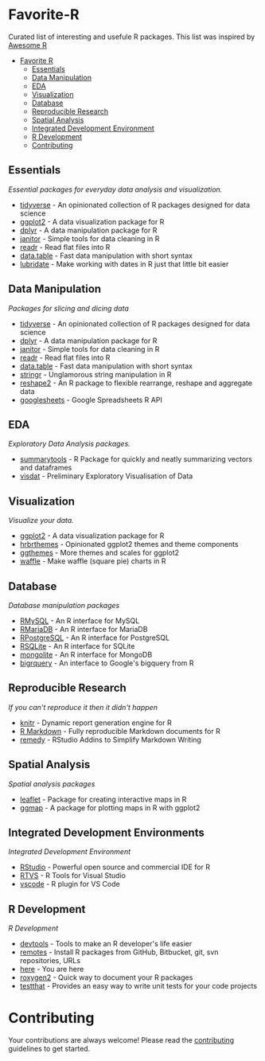 # Favorite-R
Curated list of interesting and usefule R packages. This list was inspired by [Awesome R](https://github.com/qinwf/awesome-R)

- [Favorite R](#favorite-)
  - [Essentials](#essentials)
  - [Data Manipulation](#data-manipulation)
  - [EDA](#eda)
  - [Visualization](#visualization)
  - [Database](#database)
  - [Reproducible Research](#reproducible-research)
  - [Spatial Analysis](#spatial-analysis)
  - [Integrated Development Environment](#integrated-development-environments)
  - [R Development](#r-development)
  - [Contributing](#contributing)
  
## Essentials
*Essential packages for everyday data analysis and visualization.*

* [tidyverse](https://github.com/tidyverse/tidyverse) - An opinionated collection of R packages designed for data science
* [ggplot2](https://github.com/tidyverse/ggplot2) - A data visualization package for R
* [dplyr](https://github.com/tidyverse/dplyr) - A data manipulation package for R
* [janitor](https://github.com/sfirke/janitor) - Simple tools for data cleaning in R
* [readr](https://github.com/tidyverse/readr) - Read flat files into R
* [data.table](https://github.com/Rdatatable/data.table) - Fast data manipulation with short syntax
* [lubridate](https://github.com/tidyverse/lubridate) - Make working with dates in R just that little bit easier

## Data Manipulation
*Packages for slicing and dicing data*

* [tidyverse](https://github.com/tidyverse/tidyverse) - An opinionated collection of R packages designed for data science
* [dplyr](https://github.com/tidyverse/dplyr) - A data manipulation package for R
* [janitor](https://github.com/sfirke/janitor) - Simple tools for data cleaning in R
* [readr](https://github.com/tidyverse/readr) - Read flat files into R
* [data.table](https://github.com/Rdatatable/data.table) - Fast data manipulation with short syntax
* [stringr](https://github.com/tidyverse/stringr) - Unglamorous string manipulation in R
* [reshape2](https://github.com/hadley/reshape) - An R package to flexible rearrange, reshape and aggregate data
* [googlesheets](https://github.com/jennybc/googlesheets) - Google Spreadsheets R API


## EDA
*Exploratory Data Analysis packages.*

* [summarytools](https://github.com/dcomtois/summarytools) - R Package for quickly and neatly summarizing vectors and dataframes
* [visdat](https://github.com/ropensci/visdat) - Preliminary Exploratory Visualisation of Data

## Visualization
*Visualize your data.*

* [ggplot2](https://github.com/tidyverse/ggplot2) - A data visualization package for R
* [hrbrthemes](https://github.com/hrbrmstr/hrbrthemes) - Opinionated ggplot2 themes and theme components
* [ggthemes](https://github.com/jrnold/ggthemes) - More themes and scales for ggplot2
* [waffle](https://github.com/hrbrmstr/waffle) - Make waffle (square pie) charts in R

## Database
*Database manipulation packages*

* [RMySQL](https://github.com/r-dbi/RMySQL) - An R interface for MySQL
* [RMariaDB](https://github.com/r-dbi/RMariaDB) - An R interface for MariaDB
* [RPostgreSQL](https://cran.r-project.org/web/packages/RPostgreSQL/index.html) - An R interface for PostgreSQL
* [RSQLite](https://github.com/r-dbi/RSQLite) - An R interface for SQLite
* [mongolite](https://github.com/jeroen/mongolite) - An R interface for MongoDB
* [bigrquery](https://github.com/r-dbi/bigrquery) - An interface to Google's bigquery from R

## Reproducible Research
*If you can't reproduce it then it didn't happen*

* [knitr](http://yihui.name/knitr/) - Dynamic report generation engine for R
* [R Markdown](https://rmarkdown.rstudio.com/) - Fully reproducible Markdown documents for R
* [remedy](https://github.com/ThinkR-open/remedy) - RStudio Addins to Simplify Markdown Writing

## Spatial Analysis
*Spatial analysis packages*

* [leaflet](https://rstudio.github.io/leaflet/) - Package for creating interactive maps in R
* [ggmap](https://github.com/dkahle/ggmap) - A package for plotting maps in R with ggplot2

## Integrated Development Environments
*Integrated Development Environment*

* [RStudio](https://www.rstudio.com/) - Powerful open source and commercial IDE for R
* [RTVS](https://docs.microsoft.com/en-us/visualstudio/rtvs/installer) - R Tools for Visual Studio
* [vscode](https://marketplace.visualstudio.com/items?itemName=Ikuyadeu.r) - R plugin for VS Code

## R Development
*R Development*

* [devtools](https://github.com/r-lib/devtools) - Tools to make an R developer's life easier
* [remotes](https://github.com/r-lib/remotes) - Install R packages from GitHub, Bitbucket, git, svn repositories, URLs
* [here](https://github.com/krlmlr/here) - You are here
* [roxygen2](https://github.com/klutometis/roxygen) -  Quick way to document your R packages
* [testthat](https://github.com/r-lib/testthat) - Provides an easy way to write unit tests for your code projects

# Contributing
Your contributions are always welcome! Please read the [contributing](https://github.com/erikhoward/favorite-R/blob/master/CONTRIBUTING.md) guidelines to get started.
